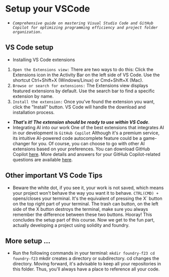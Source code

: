 # Setup your VSCode
- *`Comprehensive guide on mastering Visual Studio Code and GitHub Copilot for optimizing programming efficiency and project folder organization.`*

## VS Code setup
- Installing VS Code extensions
1. `Open the Extensions view:` There are two ways to do this: Click the Extensions icon in the Activity Bar on the left side of VS Code. Use the shortcut Ctrl+Shift+X (Windows/Linux) or Cmd+Shift+X (Mac).
2. `Browse or search for extensions:` The Extensions view displays featured extensions by default. Use the search bar to find a specific extension by name.
3. `Install the extension:` Once you've found the extension you want, click the "Install" button. VS Code will handle the download and installation process.

- ***That's it! The extension should be ready to use within VS Code***.
- Integrating AI into our work One of the best extensions that integrates AI in our development is `GitHub Copilot` Although it's a premium service, its intuitive AI-powered code autocomplete feature could be a game-changer for you. Of course, you can choose to go with other AI extensions based on your preferences. You can download GitHub Copilot [here](https://marketplace.visualstudio.com/items?itemName=GitHub.copilot). More details and answers for your GitHub Copilot-related questions are available [here](https://github.com/features/copilot/?editor=vscode#faq).

## Other important VS Code Tips
- Beware the white dot, if you see it, your work is not saved, which means your project won't behave the way you want it to behave. ``CTRL(CMD) +  ``opens/closes your terminal. It's the equivalent of pressing the X` button on the top right part of your terminal. The trash can button, on the left side of the X button destroys the terminal, make sure you always remember the difference between these two buttons. Hooray! This concludes the setup part of this course. Now we get to the fun part, actually developing a project using solidity and foundry.

## More setup ...
- Run the following commands in your terminal: ``` mkdir foundry-f23 cd foundry-f23 ``` mkdir creates a directory or subdirectory. cd changes the directory. Moving forward, it's advisable to keep all your repositories in this folder. Thus, you'll always have a place to reference all your code.
